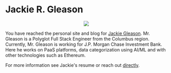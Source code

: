
# Jackie R. Gleason

<div align="center">
<img
  style="background-color: transparent;" 
  src="https://jackiergleason.com/images/statesmall.png">
</div>

You have reached the personal site and blog for [Jackie Gleason](/). Mr. Gleason is a Polyglot Full Stack Engineer from the Columbus region. Currently, Mr. Gleason is working for J.P. Morgan Chase Investment Bank. Here he works on PaaS platforms, data categorization using AI/ML and with other technologies such as Ethereum. 

For more information see Jackie's resume or reach out [directly](jackiegleason+jrgco@gmail.com). 

